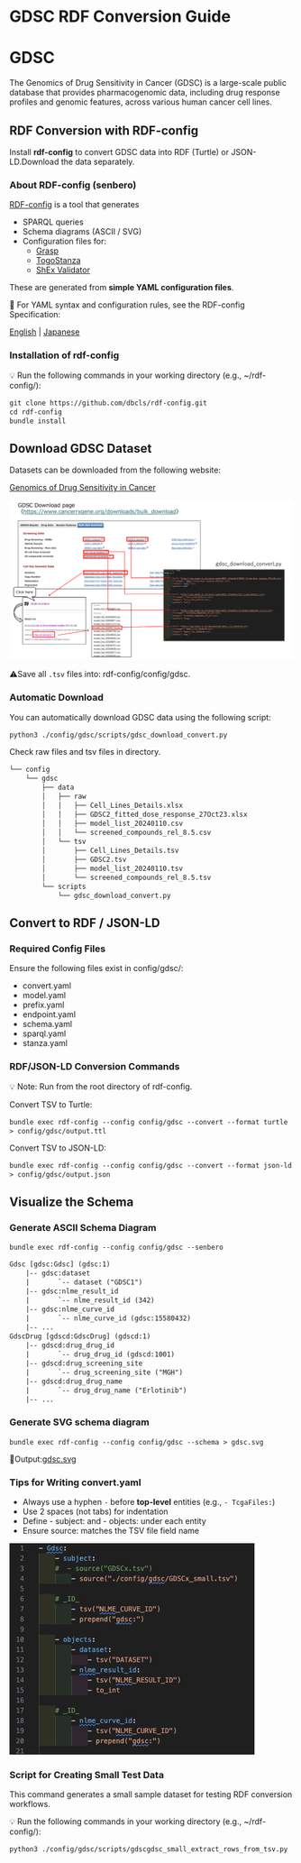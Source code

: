 # GDSC RDF Conversion Guide

# GDSC

The Genomics of Drug Sensitivity in Cancer (GDSC) is a large-scale public database that provides pharmacogenomic data, including drug response profiles and genomic features, across various human cancer cell lines.

## RDF Conversion with RDF-config

Install **rdf-config** to convert GDSC data into RDF (Turtle) or JSON-LD.Download the data separately.

### About RDF-config (senbero)

[RDF-config](https://github.com/dbcls/rdf-config) is a tool that generates

- SPARQL queries
-  Schema diagrams (ASCII / SVG)
- Configuration files for:
    - [Grasp](https://github.com/dbcls/grasp)
    - [TogoStanza](http://togostanza.org/)
    - [ShEx Validator](https://shex.io/) 

These are generated from **simple YAML configuration files**.

📘 For YAML syntax and configuration rules, see the RDF-config Specification:

[English](https://github.com/dbcls/rdf-config/blob/master/doc/spec.md) | [Japanese](https://github.com/dbcls/rdf-config/blob/master/doc/spec_ja.md)

### Installation of rdf-config

💡 Run the following commands in your working directory (e.g., ~/rdf-config/):

```
git clone https://github.com/dbcls/rdf-config.git
cd rdf-config
bundle install
```

## Download GDSC Dataset

Datasets can be downloaded from the following website:

[Genomics of Drug Sensitivity in Cancer](https://www.cancerrxgene.org/downloads/bulk_download)

![gdsc_DL.png](./doc/figure/gdsc_DL.png)

⚠️Save all `.tsv` files into: rdf-config/config/gdsc.

### Automatic Download 

You can automatically download GDSC data using the following script:

```
python3 ./config/gdsc/scripts/gdsc_download_convert.py
```

Check raw files and tsv files in directory.

```
└── config
    └── gdsc
        ├── data
        │   ├── raw
        │   │   ├── Cell_Lines_Details.xlsx
        │   │   ├── GDSC2_fitted_dose_response_27Oct23.xlsx
        │   │   ├── model_list_20240110.csv
        │   │   └── screened_compounds_rel_8.5.csv
        │   └── tsv
        │       ├── Cell_Lines_Details.tsv
        │       ├── GDSC2.tsv
        │       ├── model_list_20240110.tsv
        │       └── screened_compounds_rel_8.5.tsv
        └── scripts
            └── gdsc_download_convert.py
```

## Convert to RDF / JSON-LD

### Required Config Files

Ensure the following files exist in config/gdsc/:
* convert.yaml
* model.yaml
* prefix.yaml
* endpoint.yaml
* schema.yaml
* sparql.yaml
* stanza.yaml

### RDF/JSON-LD Conversion Commands

💡 Note: Run from the root directory of rdf-config.

Convert TSV to Turtle:
```
bundle exec rdf-config --config config/gdsc --convert --format turtle > config/gdsc/output.ttl
```

Convert TSV to JSON-LD:

```
bundle exec rdf-config --config config/gdsc --convert --format json-ld > config/gdsc/output.json
```

## Visualize the Schema

### Generate ASCII Schema Diagram

```
bundle exec rdf-config --config config/gdsc --senbero
```

```
Gdsc [gdsc:Gdsc] (gdsc:1)
    |-- gdsc:dataset
    |       `-- dataset ("GDSC1")
    |-- gdsc:nlme_result_id
    |       `-- nlme_result_id (342)
    |-- gdsc:nlme_curve_id
    |       `-- nlme_curve_id (gdsc:15580432)
    |-- ...
GdscDrug [gdscd:GdscDrug] (gdscd:1)
    |-- gdscd:drug_drug_id
    |       `-- drug_drug_id (gdscd:1001)
    |-- gdscd:drug_screening_site
    |       `-- drug_screening_site ("MGH")
    |-- gdscd:drug_drug_name
    |       `-- drug_drug_name ("Erlotinib")
    |-- ...

```

### Generate SVG schema diagram

```
bundle exec rdf-config --config config/gdsc --schema > gdsc.svg
```

📍Output:[gdsc.svg](./doc/figure/gdsc.svg)

### Tips for Writing convert.yaml

- Always use a hyphen `-` before **top-level** entities (e.g., `- TcgaFiles:`)
- Use 2 spaces (not tabs) for indentation
- Define - subject: and - objects: under each entity
- Ensure source: matches the TSV file field name

![convert.yaml](./doc/figure/convert.yaml.png)

### Script for Creating Small Test Data

This command generates a small sample dataset for testing RDF conversion workflows. 

💡 Run the following commands in your working directory (e.g., ~/rdf-config/):

```
python3 ./config/gdsc/scripts/gdscgdsc_small_extract_rows_from_tsv.py
```

